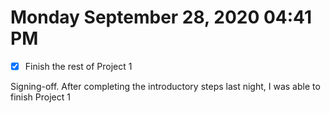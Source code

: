 # Monday September 28, 2020 04:41 PM
- [x] Finish the rest of Project 1


Signing-off. After completing the introductory steps last night, I was able to finish Project 1
